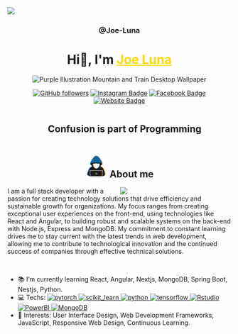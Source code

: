 <!--horizontal divider(gradiant)-->
<img src="https://user-images.githubusercontent.com/73097560/115834477-dbab4500-a447-11eb-908a-139a6edaec5c.gif">

<div align="center">
<h3>@Joe-Luna</h3>
<h1>Hi👋, I'm <a href="https://joe-portfolio-site.vercel.app" style="color: #FFD700;">Joe Luna</a></h1>
	
<div align="center">
	
![Purple Illustration Mountain and Train Desktop Wallpaper](https://i.pinimg.com/564x/7e/59/f8/7e59f89f7537772a0ef6f5a8ac7c9016.jpg)

[![GitHub followers](https://img.shields.io/badge/Joe-Luna?style=social&logo=Github
)](https://github.com/Joe-Luna)
[![Instagram Badge](https://img.shields.io/badge/Joe-Luna?style=flat-square&logo=Instagram&logoColor=white&color=orange&link=https%3A%2F%2Fwww.instagram.com%2Fjoe.luna_%2F)](https://www.instagram.com/joe.luna_/)
[![Facebook Badge](https://img.shields.io/badge/Joe-Luna?style=flat-square&logo=Facebook&logoColor=white&color=blue&link=https%3A%2F%2Fwww.facebook.com%2Fguz.fps%2F%3Flocale%3Des_LA
)](https://www.facebook.com/guz.fps/?locale=es_LA)
[![Website Badge](https://img.shields.io/badge/Joe-Luna?style=flat-square&logo=Safari&logoColor=black&color=gold&link=https://joe-portfolio-site.vercel.app)](https://joe-portfolio-site.vercel.app)

</div>

<!--h2 without bottom border-->
<div id="user-content-toc">
  <ul align="center">
    <summary><h2 style="display: inline-block">Confusion is part of Programming</h2></summary>
  </ul>
</div>

## <picture><img src = "https://github.com/0xAbdulKhalid/0xAbdulKhalid/raw/main/assets/mdImages/about_me.gif" width = 50px></picture> **About me**


<div>
	<picture> <img align="right" src="https://github.com/7oSkaaa/7oSkaaa/blob/main/Images/Right_Side.gif?raw=true" width = 250px></picture>
	<p align="left">
		I am a full stack developer with a passion for creating technology solutions that drive efficiency and sustainable growth for organizations. My focus ranges from creating exceptional user experiences on the front-end, using technologies like React and Angular, to building robust and scalable systems on the back-end with Node.js, Express and MongoDB. My commitment to constant learning drives me to stay current with the latest trends in web development, allowing me to contribute to technological innovation and the continued success of companies through effective technical solutions.
	</p>
	
</div>

<br>

<div align="left">
	
- :books: I’m currently learning React, Angular, Nextjs, MongoDB, Spring Boot, Nestjs, Python.
- :computer: Techs:  <a href="https://pytorch.org/" target="_blank" rel="noreferrer"> <img src="https://img.icons8.com/?size=256&id=bzf0DqjXFHIW&format=png" alt="pytorch" width="25" height="25"/> </a> <a href="https://scikit-learn.org/" target="_blank" rel="noreferrer"> <img src="https://img.icons8.com/?size=256&id=j9DnICNnlhGk&format=png" alt="scikit_learn" width="25" height="25"/> </a> <a href="https://www.python.org" target="_blank" rel="noreferrer"> <img src="https://img.icons8.com/?size=256&id=MWiBjkuHeMVq&format=png" alt="python" width="25" height="25"/> </a> <a href="https://www.tensorflow.org" target="_blank" rel="noreferrer"> <img src="https://www.vectorlogo.zone/logos/mongodb/mongodb-icon.svg" alt="tensorflow" width="25" height="25"/> </a> <a href="https://www.rstudio.com/categories/rstudio-ide/" target="_blank" rel="noreferrer"> <img src="https://img.icons8.com/?size=256&id=90519&format=png" alt="Rstudio" width="25" height="25"/> </a><a href="https://powerbi.microsoft.com/es-es/" target="_blank" rel="noreferrer"> <img src="https://img.icons8.com/?size=256&id=9ESZMOeUioJS&format=png" alt="PowerBI" width="25" height="25"/> </a> <a href="https://www.mongodb.com/es" target="_blank" rel="noreferrer"> <img src="https://img.icons8.com/?size=256&id=13441&format=png" alt="MongoDB" width="25" height="25"/> </a>
- :pushpin: Interests: User Interface Design, Web Development Frameworks, JavaScript, Responsive Web Design, Continuous Learning.

</div>
